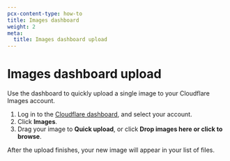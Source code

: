 ```yaml
---
pcx-content-type: how-to
title: Images dashboard
weight: 2
meta:
  title: Images dashboard upload
---
```


# Images dashboard upload

Use the dashboard to quickly upload a single image to your Cloudflare Images account.

1.  Log in to the [Cloudflare dashboard](https://dash.cloudflare.com/login), and select your account.
2.  Click **Images**.
3.  Drag your image to **Quick upload**, or click **Drop images here or click to browse**.

After the upload finishes, your new image will appear in your list of files.
